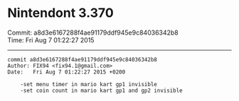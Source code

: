 # Nintendont 3.370
Commit: a8d3e6167288f4ae91179ddf945e9c84036342b8  
Time: Fri Aug 7 01:22:27 2015   

-----

```
commit a8d3e6167288f4ae91179ddf945e9c84036342b8
Author: FIX94 <fix94.1@gmail.com>
Date:   Fri Aug 7 01:22:27 2015 +0200

    -set menu timer in mario kart gp1 invisible
    -set coin count in mario kart gp1 and gp2 invisible
```
